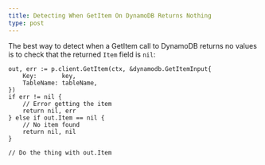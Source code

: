 ```yaml
---
title: Detecting When GetItem On DynamoDB Returns Nothing
type: post
---
```


The best way to detect when a GetItem call to DynamoDB returns no values is to check that the returned `Item` field is `nil`:

    out, err := p.client.GetItem(ctx, &dynamodb.GetItemInput{
        Key:       key,
        TableName: tableName,
    })
    if err != nil {
        // Error getting the item
        return nil, err
    } else if out.Item == nil {
        // No item found
        return nil, nil
    }
    
    // Do the thing with out.Item